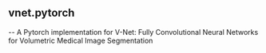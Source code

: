 ## vnet.pytorch
-- A Pytorch implementation for V-Net: Fully Convolutional Neural Networks for Volumetric Medical Image Segmentation
